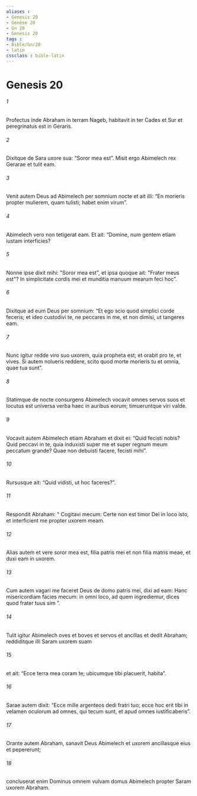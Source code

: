 ```yaml
---
aliases : 
- Genesis 20
- Genèse 20
- Gn 20
- Genesis 20
tags : 
- Bible/Gn/20
- latin
cssclass : bible-latin
---
```


# Genesis 20

###### 1
Profectus inde Abraham in terram Nageb, habitavit in ter Cades et Sur et peregrinatus est in Geraris. 
###### 2
Dixitque de Sara uxore sua: “Soror mea est”. Misit ergo Abimelech rex Gerarae et tulit eam. 
###### 3
Venit autem Deus ad Abimelech per somnium nocte et ait illi: “En morieris propter mulierem, quam tulisti; habet enim virum”. 
###### 4
Abimelech vero non tetigerat eam. Et ait: “Domine, num gentem etiam iustam interficies? 
###### 5
Nonne ipse dixit mihi: "Soror mea est", et ipsa quoque ait: "Frater meus est"? In simplicitate cordis mei et munditia manuum mearum feci hoc”. 
###### 6
Dixitque ad eum Deus per somnium: “Et ego scio quod simplici corde feceris; et ideo custodivi te, ne peccares in me, et non dimisi, ut tangeres eam. 
###### 7
Nunc igitur redde viro suo uxorem, quia propheta est; et orabit pro te, et vives. Si autem nolueris reddere, scito quod morte morieris tu et omnia, quae tua sunt”.
###### 8
Statimque de nocte consurgens Abimelech vocavit omnes servos suos et locutus est universa verba haec in auribus eorum; timueruntque viri valde. 
###### 9
Vocavit autem Abimelech etiam Abraham et dixit ei: “Quid fecisti nobis? Quid peccavi in te, quia induxisti super me et super regnum meum peccatum grande? Quae non debuisti facere, fecisti mihi”. 
###### 10
Rursusque ait: “Quid vidisti, ut hoc faceres?”. 
###### 11
Respondit Abraham: “ Cogitavi mecum: Certe non est timor Dei in loco isto, et interficient me propter uxorem meam. 
###### 12
Alias autem et vere soror mea est, filia patris mei et non filia matris meae, et duxi eam in uxorem. 
###### 13
Cum autem vagari me faceret Deus de domo patris mei, dixi ad eam: Hanc misericordiam facies mecum: in omni loco, ad quem ingrediemur, dices quod frater tuus sim ”.
###### 14
Tulit igitur Abimelech oves et boves et servos et ancillas et dedit Abraham; reddiditque illi Saram uxorem suam 
###### 15
et ait: “Ecce terra mea coram te; ubicumque tibi placuerit, habita”. 
###### 16
Sarae autem dixit: “Ecce mille argenteos dedi fratri tuo; ecce hoc erit tibi in velamen oculorum ad omnes, qui tecum sunt, et apud omnes iustificaberis”. 
###### 17
Orante autem Abraham, sanavit Deus Abimelech et uxorem ancillasque eius et pepererunt; 
###### 18
concluserat enim Dominus omnem vulvam domus Abimelech propter Saram uxorem Abraham.
